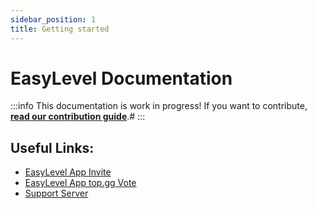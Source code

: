 ```yaml
---
sidebar_position: 1
title: Getting started
---
```


# EasyLevel Documentation
:::info
This documentation is work in progress!
If you want to contribute, [**read our contribution guide**](../opensource.md).#
:::

## Useful Links:
- [EasyLevel App Invite](https://ezsys.link/level)
- [EasyLevel App top.gg Vote](https://top.gg/bot/1091363443828867223/vote)
- [Support Server](https://ezsys.link/support)